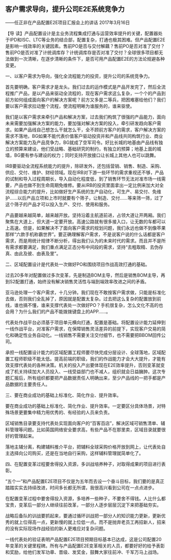 ## 客户需求导向，提升公司E2E系统竞争力

——任正非在产品配置E2E项目汇报会上的讲话
2017年3月16日



【导  读】产品配置设计是主业务流程集成打通与运营效率提升的关键，配置器处于IPD和ISC、LTC等业务的结合部，配置复杂，打通也极其困难。但产品配置E2E是影响一线效率的关键因素。售前PO是否与交付解藕？售前PO是否对准了交付？售前PO是否对准了计统调库存？计统调库存是否对准了交付？全球很多项目都无法做到一次清晰，在逐步清晰的条件下，是否可用产品配置E2E的方法论规避各种变更。



一、以客户需求为导向，强化全流程能力的投资，提升公司的系统竞争力。

首先要明确，客户需求才是龙头。我们过去的运作模式是产品开发完了，然后全流程推广产品，是以产品来驱动全流程的，现在客户需求这么复杂，一个个的产品到前方如何组成面向客户的解决方案呢？前方又多是二等兵，把困难塞给他们？我们要以客户需求拉动整个流程，使流程明晰为谁服务的，谁来驱使。

我们是以客户需求来牵引产品和解决方案，过去我们构筑了很强的产品能力，面向未来需要加强解决方案的能力，要加强对解决方案的投入，牵引研发趋向客户需求。如果产品线自己想怎么干就怎么干，全不顾前方客户的需求，客户解决方案的需求不落地，BG如果不能代表价值客户驱动投资并和产品线共同构筑行业、商业解决方案能力及产品竞争力，BG就成了空军司令。好比长城的地基由产品线有独立的预算来建设，他们受战略、基础研究的制约，有独立的预算；地基上面的城墙，BG要有参与建设的权力；同时支持开放接口让长城上其他人也可以跳舞。

IRB要驱动全流程系统能力的提升，除研发外，还包括营销、销售、制造、采购、供应、交付、维护、财经领域。现在IRB对下游一些环节的需求重视还不够，产品的试制和导入过程周期长，导入自动化程度低，到了销售环节无法对准市场一线需要，产品也做不到生命周期免维修。要从IRB的投资里面拿出一定比例来加大对全流程综合能力的提升，比如做好生产系统的生产自动化，可生产、易交付、免维护……以后产品立项和上市时就要有个筛子，让制造、交付……等来筛一筛，过了这个筛子的产品才可以投入生产、交付、使用和服务。

产品要越来越简单，越来越开放。坚持沿着主航道前进，占领大道让开两厢。我们聚焦在大道上，但大道一定要开放。高速公路就有很多接入口，让无数的车都可以上高速。但是，如果解决不了面向客户需求的规划问题，我们永远也做不到像苹果那样“六款手机称霸世界”。要正确理解客户需求，不是说客户说的什么话都是客户需求，而是用统计规律不断分析，得出我们认为的未来时代的需求。而且并不是所有需求都要满足，我们重点满足正态分布中间段的需求，坚持“去粗取精、去伪存真、由此及彼、由表及里”。

二、区域配置设计是代表处一次做好PO和围绕项目作战高效打通的基础。

过去20多年对配置做过多次变革，先是制造BOM主导，然后是销售BOM主导，再到S2配置打通，始终没有解决销售灵活性与端到端效率改进之间的矛盾。

亚马逊处理一个客户需求，十几分钟。我们现在不敢按客户需求做，只能是标准化去做，否则我们全乱掉了，原因就是配置太复杂。过去把这么复杂的配置放到前线，谁也搞不懂，谁来支撑代表处一次做好PO？手机很复杂，怎么文化不高的也会用？为什么我们的产品不能拨拨键盘上的APP……。

代表处作战平台必须基于项目单元横向打通，配置是基础。将配置设计能力延伸到一线作战平台，对准客户需求，在保障销售灵活差异的前提下，实现客户交易的简化和确定性业务自动化。一线销售不需要关注交付细节，也不需要把BBOM回传公司。

承担一线配置设计能力的区域配置工程师要尽快完成分层设计、全球落地，区域配置工程师职级不能太低。提高前端的职级，我们的作战能力才会大大提升，才能有效支撑代表处的各种决策。机关的投入产出要体现在E2E效率提升，否则变革就变成了机关持续加大人员投入、一线受益部门也不减人，组织就会日益臃肿。这次专题汇报后，所有组织都要把产品数据责任人明确出来，至少产品线的一把手都是产品数据的主要责任人。

三、要在商业成功的基础上标准化、简化作业、提升效率。

要在商业成功的基础上标准化、简化作业、提升效率。一定要区分具体场景，对特殊场景更要集中精力用优秀的、有经验的人员来负责。

区域销售目录要支持代表处实现面向客户的“百客百店”，解决区域可销售清单、辅料管理等问题。比如英国网络安全要求高，有些产品不在那里卖，区域目录就要很好的管理起来。

落地主辅分离，构建辅料推介平台，把辅料全球采购价格开放到网上，让代表处自主选择向公司购买，还是在当地自行采购，这样辅料管理就简单化了。

四、在配置变革过程要舍得投入资源，多训战培养种子，对取得成果的项目进行表彰。

“五个一”和产品配置E2E项目不仅是为五年而去设一个奋斗目标，我们要的是真正踏踏实实去持续改进，时间多长都无所谓，我很高兴看到公司在一点点进步。

在配置变革过程中要舍得投入资源，多培养一些种子，不要舍不得钱。人比什么都宝贵，变革后一部分人继续往前改革，一部分人逐步层层沉淀下来把基础夯实。

战略后备队的训战要抓起来，要通过循环训战把一部分人的知识能力更新，更新优秀的就上位得高一点，更新慢的就上位低一点。而不是抛弃老员工再招新人，招来的没有实际现场作战经验的新人更难应对复杂问题。

一线代表处的验证表明产品配置E2E项目预期目标基本已达成，这是公司配置20年变革的关键里程碑。所有与产品配置E2E变革相关的人员，都要好好的给予表彰和奖励，给他们发军功章、晋级、发奖金，鼓舞大家往前冲、千军万马上战场。
